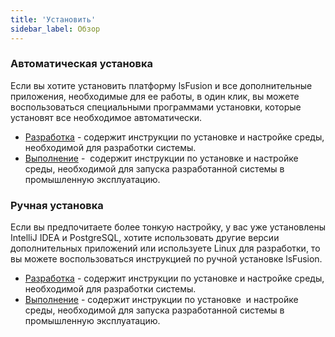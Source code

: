 ```yaml
---
title: 'Установить'
sidebar_label: Обзор
---
```


### Автоматическая установка

Если вы хотите установить платформу lsFusion и все дополнительные приложения, необходимые для ее работы, в один клик, вы можете воспользоваться специальными программами установки, которые установят все необходимое автоматически.

-   [Разработка](Development_auto_.md) - содержит инструкции по установке и настройке среды, необходимой для разработки системы.
-   [Выполнение](Execution_auto_.md) -  содержит инструкции по установке и настройке среды, необходимой для запуска разработанной системы в промышленную эксплуатацию.

### Ручная установка 

Если вы предпочитаете более тонкую настройку, у вас уже установлены IntelliJ IDEA и PostgreSQL, хотите использовать другие версии дополнительных приложений или используете Linux для разработки, то вы можете воспользоваться инструкцией по ручной установке lsFusion.

-   [Разработка](Development_manual_.md) - содержит инструкции по установке и настройке среды, необходимой для разработки системы.
-   [Выполнение](Execution_manual_.md) - содержит инструкции по установке  и настройке среды, необходимой для запуска разработанной системы в промышленную эксплуатацию.
